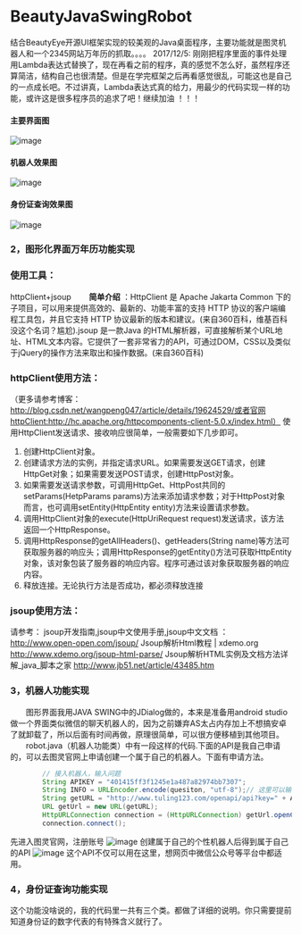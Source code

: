 # BeautyJavaSwingRobot
结合BeautyEye开源UI框架实现的较美观的Java桌面程序，主要功能就是图灵机器人和一个2345网站万年历的抓取。。。。
2017/12/5: 刚刚把程序里面的事件处理用Lambda表达式替换了，现在再看之前的程序，真的感觉不怎么好，虽然程序还算简洁，结构自己也很清楚。但是在学完框架之后再看感觉很乱，可能这也是自己的一点成长吧。不过讲真，Lambda表达式真的给力，用最少的代码实现一样的功能，或许这是很多程序员的追求了吧！继续加油 ！！！
####   主要界面图
![image](https://github.com/Snailclimb/BeautyJavaSwingRobot/blob/master/Images/%E4%B8%BB%E8%A6%81%E7%95%8C%E9%9D%A2%E6%95%88%E6%9E%9C%E5%9B%BE.png)
####   机器人效果图
![image](https://github.com/Snailclimb/BeautyJavaSwingRobot/blob/master/Images/%E6%9C%BA%E5%99%A8%E4%BA%BA%E6%95%88%E6%9E%9C%E5%9B%BE.png)
####   身份证查询效果图
![image](https://github.com/Snailclimb/BeautyJavaSwingRobot/blob/master/Images/%E8%BA%AB%E4%BB%BD%E8%AF%81%E6%9F%A5%E8%AF%A2%E6%95%88%E6%9E%9C%E5%9B%BE.png)
### 2，图形化界面万年历功能实现
### **使用工具**：
httpClient+jsoup
　　**简单介绍** ：HttpClient 是 Apache Jakarta Common 下的子项目，可以用来提供高效的、最新的、功能丰富的支持 HTTP 协议的客户端编程工具包，并且它支持 HTTP 协议最新的版本和建议。(来自360百科，维基百科没这个名词？尴尬).jsoup 是一款Java 的HTML解析器，可直接解析某个URL地址、HTML文本内容。它提供了一套非常省力的API，可通过DOM，CSS以及类似于jQuery的操作方法来取出和操作数据。(来自360百科)

###  **httpClient使用方法**：
（更多请参考博客：http://blog.csdn.net/wangpeng047/article/details/19624529/或者官网httpClient:http://hc.apache.org/httpcomponents-client-5.0.x/index.html）
使用HttpClient发送请求、接收响应很简单，一般需要如下几步即可。
1. 创建HttpClient对象。
2. 创建请求方法的实例，并指定请求URL。如果需要发送GET请求，创建HttpGet对象；如果需要发送POST请求，创建HttpPost对象。
3. 如果需要发送请求参数，可调用HttpGet、HttpPost共同的setParams(HetpParams params)方法来添加请求参数；对于HttpPost对象而言，也可调用setEntity(HttpEntity entity)方法来设置请求参数。
4. 调用HttpClient对象的execute(HttpUriRequest request)发送请求，该方法返回一个HttpResponse。
5. 调用HttpResponse的getAllHeaders()、getHeaders(String name)等方法可获取服务器的响应头；调用HttpResponse的getEntity()方法可获取HttpEntity对象，该对象包装了服务器的响应内容。程序可通过该对象获取服务器的响应内容。
6. 释放连接。无论执行方法是否成功，都必须释放连接
### **jsoup使用方法**：
请参考：
 jsoup开发指南,jsoup中文使用手册,jsoup中文文档 ：
  http://www.open-open.com/jsoup/
Jsoup解析Html教程 | xdemo.org
  http://www.xdemo.org/jsoup-html-parse/
Jsoup解析HTML实例及文档方法详解_java_脚本之家  http://www.jb51.net/article/43485.htm
### 3，机器人功能实现
　　图形界面我用JAVA SWING中的JDialog做的，本来是准备用android studio 做一个界面类似微信的聊天机器人的，因为之前嫌弃AS太占内存加上不想搞安卓了就卸载了，所以后面有时间再做，原理很简单，可以很方便移植到其他项目。
　　robot.java（机器人功能类）中有一段这样的代码.下面的API是我自己申请的，可以去图灵官网上申请创建一个属于自己的机器人。下面有申请方法。
```java
		// 接入机器人，输入问题
		String APIKEY = "401415ff3f1245e1a487a82974bb7307";
		String INFO = URLEncoder.encode(quesiton, "utf-8");// 这里可以输入问题
		String getURL = "http://www.tuling123.com/openapi/api?key=" + APIKEY + "&info=" + INFO;
		URL getUrl = new URL(getURL);
		HttpURLConnection connection = (HttpURLConnection) getUrl.openConnection();
		connection.connect();
```
先进入图灵官网，注册账号
![image](https://github.com/Snailclimb/BeautyJavaSwingRobot/blob/master/Images/%E5%9B%BE%E7%81%B5%E5%AE%98%E7%BD%91.png)
创建属于自己的个性机器人后得到属于自己的API
![image](https://github.com/Snailclimb/BeautyJavaSwingRobot/blob/master/Images/%E5%9B%BE%E7%81%B5api%E8%8E%B7%E5%8F%96.png)
这个API不仅可以用在这里，想网页中微信公众号等平台中都适用。
###  4，身份证查询功能实现
这个功能没啥说的，我的代码里一共有三个类。都做了详细的说明。你只需要提前知道身份证的数字代表的有特殊含义就行了。
